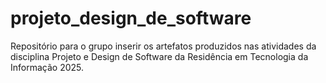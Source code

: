 # projeto_design_de_software
Repositório para o grupo inserir os artefatos produzidos nas atividades da disciplina Projeto e Design de Software da Residência em Tecnologia da Informação 2025.
